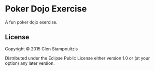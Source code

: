 # Poker Dojo Exercise

A fun poker dojo exercise.

## License

Copyright © 2015 Glen Stampoultzis

Distributed under the Eclipse Public License either version 1.0 or (at
your option) any later version.
